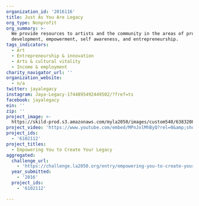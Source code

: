 ```yaml
---
organization_id: '2016116'
title: Just As You Are Legacy
org_type: Nonprofit
org_summary: >-
  We provide resources to artists and the community in the areas of professional
  development, empowerment, self awareness, and entrepreneurship.
tags_indicators:
  - Art
  - Entrepreneurship & innovation
  - Arts & cultural vitality
  - Income & employment
charity_navigator_url: ''
organization_website:
  - n/a
twitter: jayalegacy
instagram: Jaya-Legacy-1744895492449502/?fref=ts
facebook: jayalegacy
ein: ''
zip: ''
project_image: >-
  https://skild-prod.s3.amazonaws.com/myla2050/images/custom540/6383208955741-team91.jpeg
project_video: 'https://www.youtube.com/embed/MPnJxlMhByQ?rel=0&amp;showinfo=0'
project_ids:
  - '6102112'
project_titles:
  - Empowering You to Create Your Legacy
aggregated:
  challenge_url:
    - 'https://challenge.la2050.org/entry/empowering-you-to-create-your-legacy'
  year_submitted:
    - '2016'
  project_ids:
    - '6102112'

---
```


